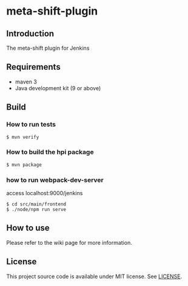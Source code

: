 # meta-shift-plugin

## Introduction

The meta-shift plugin for Jenkins


## Requirements

- maven 3
- Java development kit (9 or above)

## Build

### How to run tests

    $ mvn verify

### How to build the hpi package

    $ mvn package

### how to run webpack-dev-server

access localhost:9000/jenkins

    $ cd src/main/frontend
    $ ./node/npm run serve


## How to use

Please refer to the wiki page for more information.


## License

This project source code is available under MIT license. See [LICENSE](LICENSE.md).
